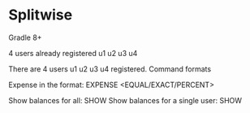 # Splitwise
Gradle 8+


4 users already registered
u1 u2 u3 u4


There are 4 users u1 u2 u3 u4 registered.
Command formats

Expense in the format: EXPENSE <user-id-of-person-who-paid> <Paid Amount> <no-of-users> <space-separated-list-of-users> <EQUAL/EXACT/PERCENT> <space-separated-values-in-case-of-non-equal>


Show balances for all: SHOW
Show balances for a single user: SHOW <user-id>

